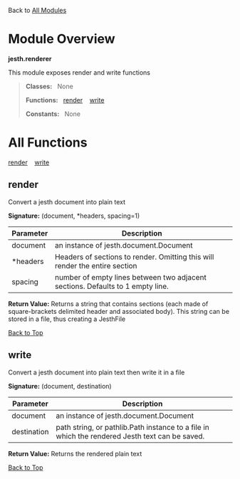 Back to [All Modules](https://github.com/pyrustic/jesth/blob/master/docs/modules/README.md#readme)

# Module Overview

**jesth.renderer**
 
This module exposes render and write functions

> **Classes:** &nbsp; None
>
> **Functions:** &nbsp; [render](#render) &nbsp;&nbsp; [write](#write)
>
> **Constants:** &nbsp; None

# All Functions
[render](#render) &nbsp;&nbsp; [write](#write)

## render
Convert a jesth document into plain text



**Signature:** (document, \*headers, spacing=1)

|Parameter|Description|
|---|---|
|document|an instance of jesth.document.Document|
|\*headers|Headers of sections to render. Omitting this will render the entire section|
|spacing|number of empty lines between two adjacent sections. Defaults to 1 empty line.|





**Return Value:** Returns a string that contains sections (each made of square-brackets
delimited header and associated body). This string can be stored in a file,
thus creating a JesthFile

[Back to Top](#module-overview)


## write
Convert a jesth document into plain text then write it in a file



**Signature:** (document, destination)

|Parameter|Description|
|---|---|
|document|an instance of jesth.document.Document|
|destination|path string, or pathlib.Path instance to a file in which the rendered Jesth text can be saved.|





**Return Value:** Returns the rendered plain text

[Back to Top](#module-overview)


